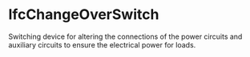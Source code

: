 IfcChangeOverSwitch
===================
Switching device for altering the connections of the power circuits and
auxiliary circuits to ensure the electrical power for loads.



